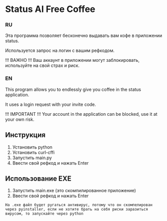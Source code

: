 # Status AI Free Coffee
### RU
Эта программа позволяет бесконечно выдавать вам кофе в приложении status.

Используется запрос на логин с вашим рефкодом. 

!!! ВАЖНО !!! 
Ваш аккаунт в приложении могут заблокировать, используйте на свой страх и риск.

### EN
This program allows you to endlessly give you coffee in the status application.

It uses a login request with your invite code.

!!! IMPORTANT !!! 
Your account in the application can be blocked, use it at your own risk.

## Инструкция
1. Установить python
2. Установить curl-cffi
3. Запустить main.py
4. Ввести свой рефкод и нажать Enter

## Использование EXE
1. Запустить main.exe (это скомпилированное приложение)
2. Ввести свой рефкод и нажать Enter


```
На .exe файл будет ругаться антивирус, потому что он скомпелирован через pyinstaller, если не хотите брать на себя риски заразиться вирусом, то запускайте через python
```